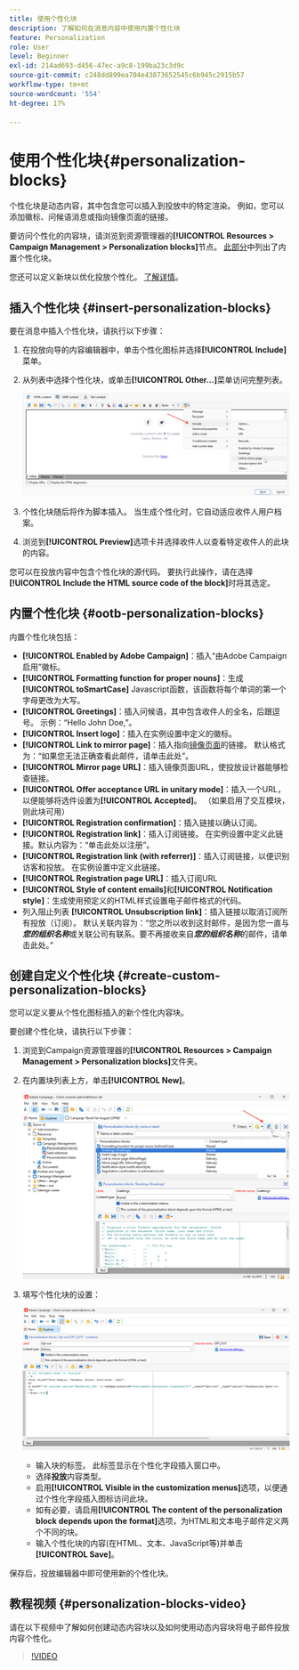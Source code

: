 ```yaml
---
title: 使用个性化块
description: 了解如何在消息内容中使用内置个性化块
feature: Personalization
role: User
level: Beginner
exl-id: 214ad693-d456-47ec-a9c8-199ba23c3d9c
source-git-commit: c248dd899ea704e43873652545c6b945c2915b57
workflow-type: tm+mt
source-wordcount: '554'
ht-degree: 17%

---
```


# 使用个性化块{#personalization-blocks}

个性化块是动态内容，其中包含您可以插入到投放中的特定渲染。 例如，您可以添加徽标、问候语消息或指向镜像页面的链接。

要访问个性化的内容块，请浏览到资源管理器的&#x200B;**[!UICONTROL Resources > Campaign Management > Personalization blocks]**&#x200B;节点。 [此部分](#ootb-personalization-blocks)中列出了内置个性化块。

您还可以定义新块以优化投放个性化。 [了解详情](#create-custom-personalization-blocks)。

## 插入个性化块 {#insert-personalization-blocks}

要在消息中插入个性化块，请执行以下步骤：

1. 在投放向导的内容编辑器中，单击个性化图标并选择&#x200B;**[!UICONTROL Include]**&#x200B;菜单。
1. 从列表中选择个性化块，或单击&#x200B;**[!UICONTROL Other...]**&#x200B;菜单访问完整列表。

   ![](assets/perso-content-block.png)

1. 个性化块随后将作为脚本插入。 当生成个性化时，它自动适应收件人用户档案。
1. 浏览到&#x200B;**[!UICONTROL Preview]**&#x200B;选项卡并选择收件人以查看特定收件人的此块的内容。

您可以在投放内容中包含个性化块的源代码。 要执行此操作，请在选择&#x200B;**[!UICONTROL Include the HTML source code of the block]**&#x200B;时将其选定。

## 内置个性化块 {#ootb-personalization-blocks}

内置个性化块包括：

* **[!UICONTROL Enabled by Adobe Campaign]**：插入“由Adobe Campaign启用”徽标。
* **[!UICONTROL Formatting function for proper nouns]**：生成&#x200B;**[!UICONTROL toSmartCase]** Javascript函数，该函数将每个单词的第一个字母更改为大写。
* **[!UICONTROL Greetings]**：插入问候语，其中包含收件人的全名，后跟逗号。 示例：“Hello John Doe,”。
* **[!UICONTROL Insert logo]**：插入在实例设置中定义的徽标。
* **[!UICONTROL Link to mirror page]**：插入指向[镜像页面](mirror-page.md)的链接。 默认格式为：“如果您无法正确查看此邮件，请单击此处”。
* **[!UICONTROL Mirror page URL]**：插入镜像页面URL，使投放设计器能够检查链接。
* **[!UICONTROL Offer acceptance URL in unitary mode]**：插入一个URL，以便能够将选件设置为&#x200B;**[!UICONTROL Accepted]**。 （如果启用了交互模块，则此块可用）
* **[!UICONTROL Registration confirmation]**：插入链接以确认订阅。
* **[!UICONTROL Registration link]**：插入订阅链接。 在实例设置中定义此链接。默认内容为：“单击此处以注册”。
* **[!UICONTROL Registration link (with referrer)]**：插入订阅链接，以便识别访客和投放。 在实例设置中定义此链接。
* **[!UICONTROL Registration page URL]**：插入订阅URL
* **[!UICONTROL Style of content emails]**&#x200B;和&#x200B;**[!UICONTROL Notification style]**：生成使用预定义的HTML样式设置电子邮件格式的代码。
* 列入阻止列表 **[!UICONTROL Unsubscription link]**：插入链接以取消订阅所有投放（订阅）。 默认关联内容为：“您之所以收到这封邮件，是因为您一直与&#x200B;***您的组织名称***&#x200B;或关联公司有联系。要不再接收来自&#x200B;***您的组织名称***&#x200B;的邮件，请单击此处。”

## 创建自定义个性化块 {#create-custom-personalization-blocks}

您可以定义要从个性化图标插入的新个性化内容块。

要创建个性化块，请执行以下步骤：

1. 浏览到Campaign资源管理器的&#x200B;**[!UICONTROL Resources > Campaign Management > Personalization blocks]**&#x200B;文件夹。
1. 在内置块列表上方，单击&#x200B;**[!UICONTROL New]**。

   ![](assets/perso-new-block.png)

1. 填写个性化块的设置：

   ![](assets/perso-custom-block.png)

   * 输入块的标签。 此标签显示在个性化字段插入窗口中。
   * 选择&#x200B;**投放**&#x200B;内容类型。
   * 启用&#x200B;**[!UICONTROL Visible in the customization menus]**&#x200B;选项，以便通过个性化字段插入图标访问此块。
   * 如有必要，请启用&#x200B;**[!UICONTROL The content of the personalization block depends upon the format]**&#x200B;选项，为HTML和文本电子邮件定义两个不同的块。
   * 输入个性化块的内容(在HTML、文本、JavaScript等)并单击&#x200B;**[!UICONTROL Save]**。

保存后，投放编辑器中即可使用新的个性化块。

## 教程视频 {#personalization-blocks-video}

请在以下视频中了解如何创建动态内容块以及如何使用动态内容块将电子邮件投放内容个性化。

>[!VIDEO](https://video.tv.adobe.com/v/3449016?quality=12&captions=chi_hans)
